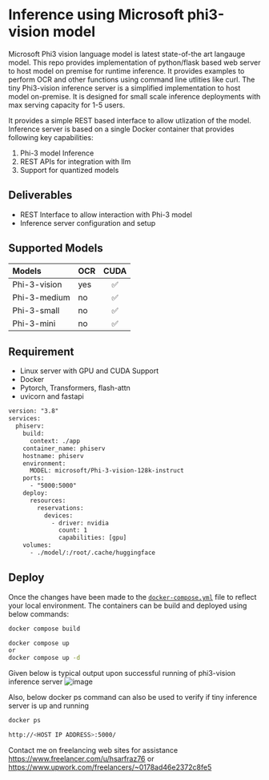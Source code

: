 
# Inference using Microsoft phi3-vision model
Microsoft Phi3 vision language model is latest state-of-the art langauge model. This repo provides implementation of python/flask based web server to host model on premise for runtime inference. It provides examples to perform OCR and other functions using command line utlities like curl. The tiny Phi3-vision inference server is a simplified implementation to host model on-premise. It is designed for small scale inference deployments with max serving capacity for 1-5 users. 

It provides a simple REST based interface to allow utlization of the model. Inference server is based on a single Docker container that provides following key capabilities: 

1. Phi-3 model Inference
2. REST APIs for integration with llm
3. Support for quantized models

## Deliverables
- REST Interface to allow interaction with Phi-3 model
- Inference server configuration and setup 

## Supported Models

| Models              | OCR  | CUDA | 
| :------------------ | -----| :--: | 
| Phi-3-vision        | yes  |  ✅  | 
| Phi-3-medium        | no   |  ✅  | 
| Phi-3-small         | no   |  ✅  | 
| Phi-3-mini          | no   |  ✅  | 

## Requirement
- Linux server with GPU and CUDA Support
- Docker 
- Pytorch, Transformers, flash-attn
- uvicorn and fastapi 

```diff
version: "3.8"
services:
  phiserv:
    build:
      context: ./app
    container_name: phiserv
    hostname: phiserv
    environment:
      MODEL: microsoft/Phi-3-vision-128k-instruct
    ports:
      - "5000:5000"
    deploy:
      resources:
        reservations:
          devices:
            - driver: nvidia
              count: 1
              capabilities: [gpu]  
    volumes:
      - ./model/:/root/.cache/huggingface  

```
## Deploy 
Once the changes have been made to the [`docker-compose.yml`](./02_tiny_inference_single_model/docker-compose.yml) file to reflect your local environment. The containers can be build and deployed using below commands:

```bash
docker compose build

docker compose up
or
docker compose up -d
```
Given below is typical output upon successful running of phi3-vision inference server
![image](https://github.com/hsarfraz/llm-Inference/blob/main/03_serving_phi3-vision/_images/phi3_container_running.png)

Also, below docker ps command can also be used to verify if tiny inference server is up and running
```bash
docker ps 
```
```bash
http://<HOST IP ADDRESS>:5000/
```

Contact me on freelancing web sites for assistance https://www.freelancer.com/u/hsarfraz76 or https://www.upwork.com/freelancers/~0178ad46e2372c8fe5 